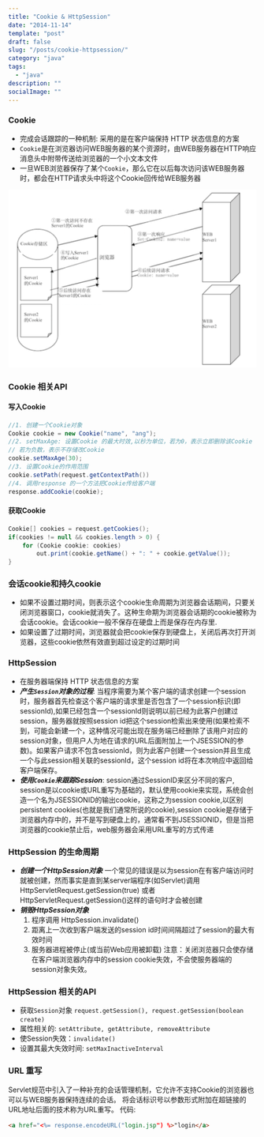 ```yaml
---
title: "Cookie & HttpSession"
date: "2014-11-14"
template: "post"
draft: false
slug: "/posts/cookie-httpsession/"
category: "java"
tags:
  - "java"
description: ""
socialImage: ""
---
```


### Cookie

+ 完成会话跟踪的一种机制: 采用的是在客户端保持 HTTP 状态信息的方案
+ `Cookie`是在浏览器访问WEB服务器的某个资源时，由WEB服务器在HTTP响应消息头中附带传送给浏览器的一个小文本文件
+ 一旦WEB浏览器保存了某个`Cookie`，那么它在以后每次访问该WEB服务器时，都会在HTTP请求头中将这个Cookie回传给WEB服务器

![cookie.png](./cookie.png)

### Cookie 相关API

#### 写入Cookie

```java
//1. 创建一个Cookie对象
Cookie cookie = new Cookie("name", "ang");
//2. setMaxAge: 设置Cookie 的最大时效,以秒为单位，若为0，表示立即删除该Cookie
// 若为负数，表示不存储改Cookie
cookie.setMaxAge(30);
//3. 设置Cookie的作用范围
cookie.setPath(request.getContextPath())
//4. 调用response 的一个方法把Cookie传给客户端
response.addCookie(cookie);
```

#### 获取Cookie

```java
Cookie[] cookies = request.getCookies();
if(cookies != null && cookies.length > 0) {
    for (Cookie cookie: cookies)
        out.print(cookie.getName() + ": " + cookie.getValue());
}
```

### 会话cookie和持久cookie

+ 如果不设置过期时间，则表示这个cookie生命周期为浏览器会话期间，只要关闭浏览器窗口，cookie就消失了。这种生命期为浏览器会话期的cookie被称为会话cookie。会话cookie一般不保存在硬盘上而是保存在内存里.
+ 如果设置了过期时间，浏览器就会把cookie保存到硬盘上，关闭后再次打开浏览器，这些cookie依然有效直到超过设定的过期时间

### HttpSession

+ 在服务器端保持 HTTP 状态信息的方案
+ ***产生`Session`对象的过程***: 当程序需要为某个客户端的请求创建一个session时，服务器首先检查这个客户端的请求里是否包含了一个session标识(即sessionId),如果已经包含一个sessionId则说明以前已经为此客户创建过session，服务器就按照session id把这个session检索出来使用(如果检索不到，可能会新建一个，这种情况可能出现在服务端已经删除了该用户对应的session对象，但用户人为地在请求的URL后面附加上一个JSESSION的参数)。如果客户请求不包含sessionId，则为此客户创建一个session并且生成一个与此session相关联的sessionId，这个session id将在本次响应中返回给客户端保存。
+ ***使用`Cookie`来跟踪Session***: session通过SessionID来区分不同的客户, session是以cookie或URL重写为基础的，默认使用cookie来实现，系统会创造一个名为JSESSIONID的输出cookie，这称之为session cookie,以区别persistent cookies(也就是我们通常所说的cookie),session cookie是存储于浏览器内存中的，并不是写到硬盘上的，通常看不到JSESSIONID，但是当把浏览器的cookie禁止后，web服务器会采用URL重写的方式传递

### HttpSession 的生命周期

+ ***创建一个HttpSession对象*** 一个常见的错误是以为session在有客户端访问时就被创建，然而事实是直到某server端程序(如Servlet)调用HttpServletRequest.getSession(true) 或者 HttpServletRequest.getSession()这样的语句时才会被创建
+ ***销毁HttpSession对象***
  1. 程序调用 HttpSession.invalidate()
  2. 距离上一次收到客户端发送的session id时间间隔超过了session的最大有效时间
  3. 服务器进程被停止(或当前Web应用被卸载) 注意：关闭浏览器只会使存储在客户端浏览器内存中的session cookie失效，不会使服务器端的session对象失效。

### HttpSession 相关的API

+ 获取`Session`对象 `request.getSession(), request.getSession(boolean create)`
+ 属性相关的: `setAttribute, getAttribute, removeAttribute`
+ 使Session失效：`invalidate()`
+ 设置其最大失效时间: `setMaxInactiveInterval`

### URL 重写

Servlet规范中引入了一种补充的会话管理机制，它允许不支持Cookie的浏览器也可以与WEB服务器保持连续的会话。
将会话标识号以参数形式附加在超链接的URL地址后面的技术称为URL重写。
代码:
```html
<a href="<%= response.encodeURL("login.jsp") %>"login</a>
```
